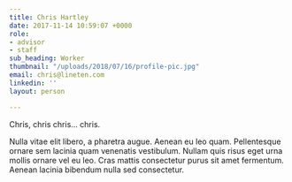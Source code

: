 ```yaml
---
title: Chris Hartley
date: 2017-11-14 10:59:07 +0000
role:
- advisor
- staff
sub_heading: Worker
thumbnail: "/uploads/2018/07/16/profile-pic.jpg"
email: chris@lineten.com
linkedin: ''
layout: person

---
```

Chris, chris chris... chris.

Nulla vitae elit libero, a pharetra augue. Aenean eu leo quam. Pellentesque ornare sem lacinia quam venenatis vestibulum. Nullam quis risus eget urna mollis ornare vel eu leo. Cras mattis consectetur purus sit amet fermentum. Aenean lacinia bibendum nulla sed consectetur.